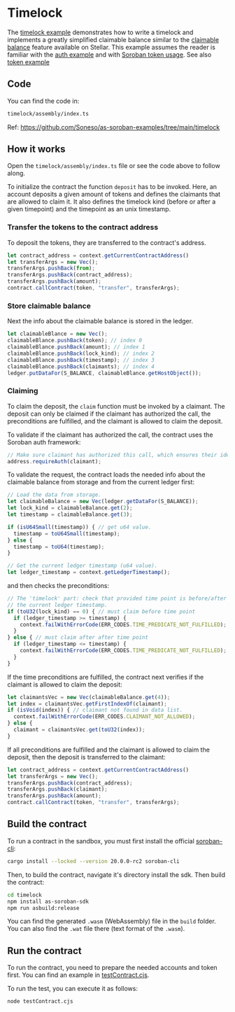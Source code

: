 # Timelock

The [timelock example](https://github.com/Soneso/as-soroban-examples/tree/main/timelock) demonstrates how to write a timelock and implements a greatly simplified claimable balance similar to the [claimable balance](https://developers.stellar.org/docs/glossary/claimable-balance) feature available on Stellar. This example assumes the reader is familiar with the [auth example](https://github.com/Soneso/as-soroban-examples/tree/main/auth) and with [Soroban token usage](https://soroban.stellar.org/docs/reference/interfaces/token-interface). See also [token example](https://github.com/Soneso/as-soroban-examples/tree/main/token)

## Code

You can find the code in:

```sh
timelock/assembly/index.ts
```

Ref: https://github.com/Soneso/as-soroban-examples/tree/main/timelock

## How it works
Open the `timelock/assembly/index.ts` file or see the code above to follow along.

To initialize the contract the function `deposit` has to be invoked. Here, an account deposits a given amount of tokens and defines the claimants that are allowed to claim it. It also defines the timelock kind (before or after a given timepoint) and the timepoint as an unix timestamp.

### Transfer the tokens to the contract address

To deposit the tokens, they are transferred to the contract's address.

```typescript
let contract_address = context.getCurrentContractAddress()
let transferArgs = new Vec();
transferArgs.pushBack(from);
transferArgs.pushBack(contract_address);
transferArgs.pushBack(amount);
contract.callContract(token, "transfer", transferArgs);
```

### Store claimable balance

Next the info about the claimable balance is stored in the ledger.

```typescript
let claimableBlance = new Vec();
claimableBlance.pushBack(token); // index 0
claimableBlance.pushBack(amount); // index 1
claimableBlance.pushBack(lock_kind); // index 2
claimableBlance.pushBack(timestamp); // index 3
claimableBlance.pushBack(claimants); // index 4
ledger.putDataFor(S_BALANCE, claimableBlance.getHostObject());
```

### Claiming

To claim the deposit, the `claim` function must be invoked by a claimant. The deposit can only be claimed if the claimant has authorized the call, the preconditions are fulfilled, and the claimant is allowed to claim the deposit.

To validate if the claimant has authorized the call, the contract uses the Soroban auth framework:

```typescript
// Make sure claimant has authorized this call, which ensures their identity.
address.requireAuth(claimant);
```

To validate the request, the contract loads the needed info about the claimable balance from storage and from the current ledger first:

```typescript
// Load the data from storage.
let claimableBalance = new Vec(ledger.getDataFor(S_BALANCE));
let lock_kind = claimableBalance.get(2);
let timestamp = claimableBalance.get(3);

if (isU64Small(timestamp)) { // get u64 value.
  timestamp = toU64Small(timestamp);
} else {
  timestamp = toU64(timestamp);
}

// Get the current ledger timestamp (u64 value).
let ledger_timestamp = context.getLedgerTimestamp();
```

and then checks the preconditions:

```typescript
// The 'timelock' part: check that provided time point is before/after
// the current ledger timestamp.
if (toU32(lock_kind) == 0) { // must claim before time point
  if (ledger_timestamp >= timestamp) {
    context.failWithErrorCode(ERR_CODES.TIME_PREDICATE_NOT_FULFILLED);
  }   
} else { // must claim after after time point
  if (ledger_timestamp <= timestamp) {
    context.failWithErrorCode(ERR_CODES.TIME_PREDICATE_NOT_FULFILLED);
  }
}
```

If the time preconditions are fulfilled, the contract next verifies if the claimant is allowed to claim the deposit:

```typescript
let claimantsVec = new Vec(claimableBalance.get(4));
let index = claimantsVec.getFirstIndexOf(claimant);
if (isVoid(index)) { // claimant not found in data list.
  context.failWithErrorCode(ERR_CODES.CLAIMANT_NOT_ALLOWED);
} else {
  claimant = claimantsVec.get(toU32(index));
}
```

If all preconditions are fulfilled and the claimant is allowed to claim the deposit, then the deposit is transferred to the claimant:

```typescript
let contract_address = context.getCurrentContractAddress()
let transferArgs = new Vec();
transferArgs.pushBack(contract_address);
transferArgs.pushBack(claimant);
transferArgs.pushBack(amount);
contract.callContract(token, "transfer", transferArgs);
```


## Build the contract

To run a contract in the sandbox, you must first install the official [soroban-cli](https://soroban.stellar.org/docs/getting-started/setup#install-the-soroban-cli):

```sh
cargo install --locked --version 20.0.0-rc2 soroban-cli
```

Then, to build the contract, navigate it's directory install the sdk. Then build the contract:

```sh
cd timelock
npm install as-soroban-sdk
npm run asbuild:release
```

You can find the generated `.wasm` (WebAssembly) file in the `build` folder. You can also find the `.wat` file there (text format of the `.wasm`).

## Run the contract

To run the contract, you need to prepare the needed accounts and token first. You can find an example in [testContract.cjs](https://github.com/Soneso/as-soroban-examples/tree/main/timelock/testContract.cjs).

To run the test, you can execute it as follows:

```sh
node testContract.cjs
```


